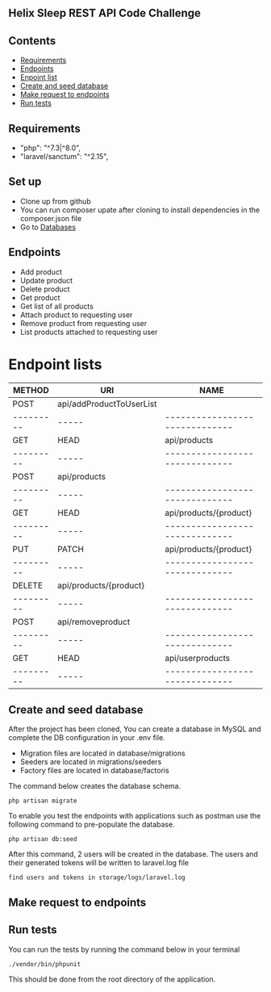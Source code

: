 ## Helix Sleep REST API Code Challenge

## Contents
* [Requirements](#requirements)
* [Endpoints](#endpoints)
* [Enpoint list](#endpoint-lists)
* [Create and seed database](#create-and-seed-database)
* [Make request to endpoints](#make-request-to-endpoints)
* [Run tests](#run-test)

## Requirements
* "php": "^7.3|^8.0",
* "laravel/sanctum": "^2.15",

## Set up
* Clone up from github
* You can run composer upate after cloning to install dependencies in the composer.json file
* Go to [Databases](#create-and-seed-database)


## Endpoints
- Add product  
- Update product
- Delete product
- Get product
- Get list of all products
- Attach product to requesting user
- Remove product from requesting user
- List products attached to requesting user

# Endpoint lists 

|  METHOD | URI | NAME
|---------|-----|------------------------------
|  POST | api/addProductToUserList | 
|---------|-----|------------------------------
|  GET|HEAD  |  api/products | 
|---------|-----|------------------------------
|  POST | api/products | 
|---------|-----|------------------------------
|  GET|HEAD | api/products/{product} | 
|---------|-----|------------------------------
|  PUT|PATCH | api/products/{product} | 
|---------|-----|------------------------------
|  DELETE | api/products/{product} | 
|---------|-----|------------------------------
|  POST | api/removeproduct | 
|---------|-----|------------------------------
|  GET|HEAD | api/userproducts | 
|---------|-----|------------------------------

## Create and seed database

After the project has been cloned, You can create a database in MySQL and complete the DB configuration in your .env file.

- Migration files are located in database/migrations
- Seeders are located in migrations/seeders
- Factory files are located in database/factoris

The command below creates the database schema.
```
php artisan migrate
```
To enable you test the endpoints with applications such as postman use the following command to pre-populate the database.
```
php artisan db:seed
```
After this command, 2 users will be created in the database. The users and their generated tokens will be written to laravel.log file
```
find users and tokens in storage/logs/laravel.log
```


## Make request to endpoints




## Run tests

You can run the tests by running the command below in your terminal 
```
./vendor/bin/phpunit
```
This should be done from the root directory of the application.

